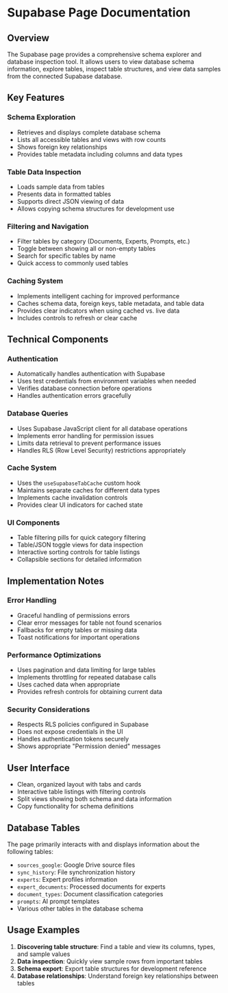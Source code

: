 # Supabase Page Documentation

## Overview
The Supabase page provides a comprehensive schema explorer and database inspection tool. It allows users to view database schema information, explore tables, inspect table structures, and view data samples from the connected Supabase database.

## Key Features

### Schema Exploration
- Retrieves and displays complete database schema
- Lists all accessible tables and views with row counts
- Shows foreign key relationships
- Provides table metadata including columns and data types

### Table Data Inspection
- Loads sample data from tables
- Presents data in formatted tables
- Supports direct JSON viewing of data
- Allows copying schema structures for development use

### Filtering and Navigation
- Filter tables by category (Documents, Experts, Prompts, etc.)
- Toggle between showing all or non-empty tables
- Search for specific tables by name
- Quick access to commonly used tables

### Caching System
- Implements intelligent caching for improved performance
- Caches schema data, foreign keys, table metadata, and table data
- Provides clear indicators when using cached vs. live data
- Includes controls to refresh or clear cache

## Technical Components

### Authentication
- Automatically handles authentication with Supabase
- Uses test credentials from environment variables when needed
- Verifies database connection before operations
- Handles authentication errors gracefully

### Database Queries
- Uses Supabase JavaScript client for all database operations
- Implements error handling for permission issues
- Limits data retrieval to prevent performance issues
- Handles RLS (Row Level Security) restrictions appropriately

### Cache System
- Uses the `useSupabaseTabCache` custom hook
- Maintains separate caches for different data types
- Implements cache invalidation controls
- Provides clear UI indicators for cached state

### UI Components
- Table filtering pills for quick category filtering
- Table/JSON toggle views for data inspection
- Interactive sorting controls for table listings
- Collapsible sections for detailed information

## Implementation Notes

### Error Handling
- Graceful handling of permissions errors
- Clear error messages for table not found scenarios
- Fallbacks for empty tables or missing data
- Toast notifications for important operations

### Performance Optimizations
- Uses pagination and data limiting for large tables
- Implements throttling for repeated database calls
- Uses cached data when appropriate
- Provides refresh controls for obtaining current data

### Security Considerations
- Respects RLS policies configured in Supabase
- Does not expose credentials in the UI
- Handles authentication tokens securely
- Shows appropriate "Permission denied" messages

## User Interface
- Clean, organized layout with tabs and cards
- Interactive table listings with filtering controls
- Split views showing both schema and data information
- Copy functionality for schema definitions

## Database Tables
The page primarily interacts with and displays information about the following tables:
- `sources_google`: Google Drive source files
- `sync_history`: File synchronization history
- `experts`: Expert profiles information
- `expert_documents`: Processed documents for experts
- `document_types`: Document classification categories
- `prompts`: AI prompt templates
- Various other tables in the database schema

## Usage Examples
1. **Discovering table structure**: Find a table and view its columns, types, and sample values
2. **Data inspection**: Quickly view sample rows from important tables
3. **Schema export**: Export table structures for development reference
4. **Database relationships**: Understand foreign key relationships between tables